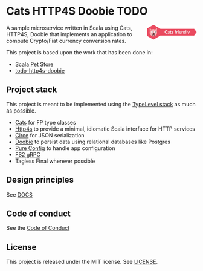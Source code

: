 # Cats HTTP4S Doobie TODO

<a href="https://typelevel.org/cats/"><img src="https://raw.githubusercontent.com/typelevel/cats/c23130d2c2e4a320ba4cde9a7c7895c6f217d305/docs/src/main/resources/microsite/img/cats-badge.svg" height="40px" align="right" alt="Cats friendly" /></a>

A sample microservice written in Scala using Cats, HTTP4S, Doobie that implements an application to compute Crypto/Fiat
currency conversion rates. 

This project is based upon the work that has been done in:

* [Scala Pet Store](https://github.com/pauljamescleary/scala-pet-store)
* [todo-http4s-doobie](https://github.com/jaspervz/todo-http4s-doobie/tree/master/src/main/scala)

## Project stack

This project is meant to be implemented using the [TypeLevel stack](https://typelevel.org/) as much as possible.

* [Cats](https://typelevel.org/cats/) for FP type classes
* [Http4s](http://http4s.org/) to provide a minimal, idiomatic Scala interface for HTTP services
* [Circe](https://circe.github.io/circe/) for JSON serialization
* [Doobie](https://github.com/tpolecat/doobie) to persist data using relational databases like Postgres
* [Pure Config](https://github.com/pureconfig/pureconfig) to handle app configuration
* [FS2 gRPC]()
* Tagless Final wherever possible

## Design principles

See [DOCS](/DOCS.md)

## Code of conduct

See the [Code of Conduct](/CODE_OF_CONDUCT.md)

## License

This project is released under the MIT license. See [LICENSE](/LICENSE.md).
